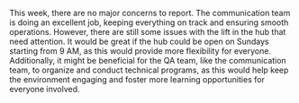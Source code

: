 This week, there are no major concerns to report. The communication team is doing an excellent job, keeping everything on track and ensuring smooth operations. However, there are still some issues with the lift in the hub that need attention. It would be great if the hub could be open on Sundays starting from 9 AM, as this would provide more flexibility for everyone. Additionally, it might be beneficial for the QA team, like the communication team, to organize and conduct technical programs, as this would help keep the environment engaging and foster more learning opportunities for everyone involved.
